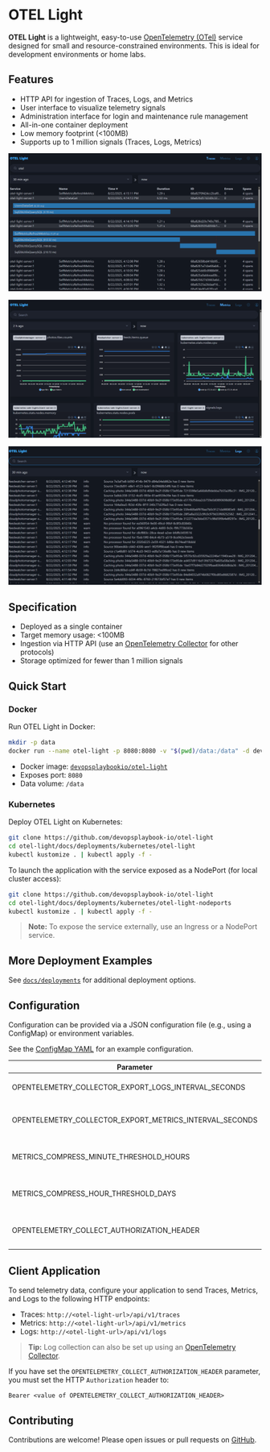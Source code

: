 # OTEL Light

**OTEL Light** is a lightweight, easy-to-use [OpenTelemetry (OTel)](https://opentelemetry.io/) service designed for small and resource-constrained environments. This is ideal for development environments or home labs.

## Features

- HTTP API for ingestion of Traces, Logs, and Metrics
- User interface to visualize telemetry signals
- Administration interface for login and maintenance rule management
- All-in-one container deployment
- Low memory footprint (<100MB)
- Supports up to 1 million signals (Traces, Logs, Metrics)

![](docs/images/Traces.png?raw=true)

![](docs/images/Metrics.png?raw=true)

![](docs/images/Logs.png?raw=true)

## Specification

- Deployed as a single container
- Target memory usage: <100MB
- Ingestion via HTTP API (use an [OpenTelemetry Collector](https://opentelemetry.io/docs/collector/) for other protocols)
- Storage optimized for fewer than 1 million signals

## Quick Start

### Docker

Run OTEL Light in Docker:

```bash
mkdir -p data
docker run --name otel-light -p 8080:8080 -v "$(pwd)/data:/data" -d devopsplaybookio/otel-light
```

- Docker image: [`devopsplaybookio/otel-light`](https://hub.docker.com/r/devopsplaybookio/otel-light)
- Exposes port: `8080`
- Data volume: `/data`

### Kubernetes

Deploy OTEL Light on Kubernetes:

```bash
git clone https://github.com/devopsplaybook-io/otel-light
cd otel-light/docs/deployments/kubernetes/otel-light
kubectl kustomize . | kubectl apply -f -
```

To launch the application with the service exposed as a NodePort (for local cluster access):

```bash
git clone https://github.com/devopsplaybook-io/otel-light
cd otel-light/docs/deployments/kubernetes/otel-light-nodeports
kubectl kustomize . | kubectl apply -f -
```

> **Note:** To expose the service externally, use an Ingress or a NodePort service.

## More Deployment Examples

See [`docs/deployments`](docs/deployments) for additional deployment options.

## Configuration

Configuration can be provided via a JSON configuration file (e.g., using a ConfigMap) or environment variables.

See the [ConfigMap YAML](docs/deployments/kubernetes/otel-light/base/configmap.yaml) for an example configuration.

| Parameter                                               | Description                                      | Default | Availability                        |
| ------------------------------------------------------- | ------------------------------------------------ | ------- | ----------------------------------- |
| OPENTELEMETRY_COLLECTOR_EXPORT_LOGS_INTERVAL_SECONDS    | Interval (in seconds) to export logs             | 60      | Config file                         |
| OPENTELEMETRY_COLLECTOR_EXPORT_METRICS_INTERVAL_SECONDS | Interval (in seconds) to export metrics          | 60      | Config file                         |
| METRICS_COMPRESS_MINUTE_THRESHOLD_HOURS                 | Hours before minute-level metrics are compressed | 12      | Config file                         |
| METRICS_COMPRESS_HOUR_THRESHOLD_DAYS                    | Days before hour-level metrics are compressed    | 7       | Config file                         |
| OPENTELEMETRY_COLLECT_AUTHORIZATION_HEADER              | Authorization header for OTEL collection         | (empty) | Config file or environment variable |

## Client Application

To send telemetry data, configure your application to send Traces, Metrics, and Logs to the following HTTP endpoints:

- Traces: `http://<otel-light-url>/api/v1/traces`
- Metrics: `http://<otel-light-url>/api/v1/metrics`
- Logs: `http://<otel-light-url>/api/v1/logs`

> **Tip:** Log collection can also be set up using an [OpenTelemetry Collector](https://opentelemetry.io/docs/collector/).

If you have set the `OPENTELEMETRY_COLLECT_AUTHORIZATION_HEADER` parameter, you must set the HTTP `Authorization` header to:

```
Bearer <value of OPENTELEMETRY_COLLECT_AUTHORIZATION_HEADER>
```

## Contributing

Contributions are welcome! Please open issues or pull requests on [GitHub](https://github.com/DidierHoarau/otel-light).
